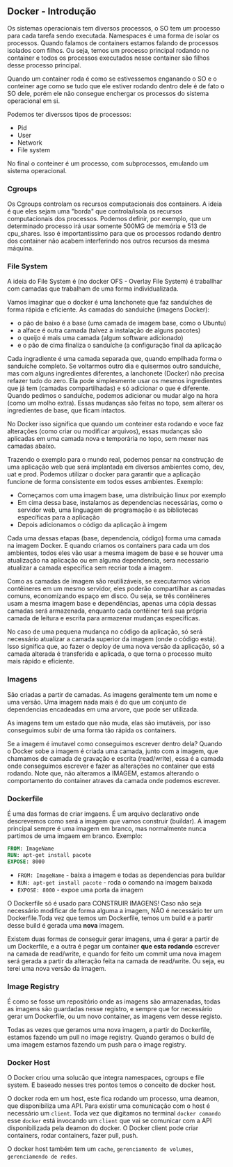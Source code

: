 ## Docker - Introdução

Os sistemas operacionais tem diversos processos, o SO tem um processo para cada tarefa sendo executada. Namespaces é uma forma de isolar os processos. Quando falamos de containers estamos falando de processos isolados com filhos. Ou seja, temos um processo principal rodando no container e todos os processos executados nesse container são filhos desse processo principal. 

Quando um container roda é como se estivessemos enganando o SO e o conteiner age como se tudo que ele estiver rodando dentro dele é de fato o SO dele, porém ele não consegue enchergar os processos do sistema operacional em si.

Podemos ter diverssos tipos de processos:

* Pid
* User
* Network
* File system

No final o conteiner é um processo, com subprocessos, emulando um sistema operacional.

### Cgroups

Os Cgroups controlam os recursos computacionais dos containers. A ideia é que eles sejam uma "borda" que controla/isola os recursos computacionais dos processos. Podemos definir, por exemplo, que um determinado processo irá usar somente 500MG de memória e 513 de cpu_shares. Isso é importantissimo para que os processos rodando dentro dos container não acabem interferindo nos outros recursos da mesma máquina.

### File System

A ideia do File System é (no docker OFS - Overlay File System) é traballhar com camadas que trabalham de uma forma individualizada. 

Vamos imaginar que o docker é uma lanchonete que faz sanduíches de forma rápida e eficiente. As camadas do sanduíche (imagens Docker): 

* o pão de baixo é a base (uma camada de imagem base, como o Ubuntu)
* a alface é outra camada (talvez a instalação de alguns pacotes)
* o queijo é mais uma camada (algum software adicionado)
* e o pão de cima finaliza o sanduíche (a configuração final da aplicação

Cada ingradiente é uma camada separada que, quando empilhada forma o sanduíche completo. Se voltarmos outro dia e quisermos outro sanduíche, mas com alguns ingredientes diferentes, a lanchonete (Docker) não precisa refazer tudo do zero. Ela pode simplesmente usar os mesmos ingredientes que já tem (camadas compartilhadas) e só adicionar o que é diferente. Quando pedimos o sanduíche, podemos adicionar ou mudar algo na hora (como um molho extra). Essas mudanças são feitas no topo, sem alterar os ingredientes de base, que ficam intactos.

No Docker isso significa que quando um conteiner esta rodando e voce faz alterações (como criar ou modificar arquivos), essas mudanças são aplicadas em uma camada nova e temporária no topo, sem mexer nas camadas abaixo.

Trazendo o exemplo para o mundo real, podemos pensar na construção de uma aplicação web que será implantada em diversos ambientes como, dev, uat e prod. Podemos utilizar o docker para garantir que a aplicação funcione de forma consistente em todos esses ambientes. Exemplo: 

* Começamos com uma imagem base, uma distribuição linux por exemplo
* Em cima dessa base, instalamos as dependencias necessárias, como o servidor web, uma linguagem de programação e as bibliotecas específicas para a aplicação 
* Depois adicionamos o código da aplicação à imgem

Cada uma dessas etapas (base, dependencia, código) forma uma camada na imagem Docker. E quando criamos os containers para cada um dos ambientes, todos eles vão usar a mesma imagem de base e se houver uma atualização na aplicação ou em alguma dependencia, sera necessario atualizar a camada específica sem recriar toda a imagem.

Como as camadas de imagem são reutilizáveis, se executarmos vários contêineres em um mesmo servidor, eles poderão compartilhar as camadas comuns, economizando espaço em disco. Ou seja, se três contêineres usam a mesma imagem base e dependências, apenas uma cópia dessas camadas será armazenada, enquanto cada contêiner terá sua própria camada de leitura e escrita para armazenar mudanças específicas.

No caso de uma pequena mudança no código da aplicação, só será necessário atualizar a camada superior da imagem (onde o código está). Isso significa que, ao fazer o deploy de uma nova versão da aplicação, só a camada alterada é transferida e aplicada, o que torna o processo muito mais rápido e eficiente.

### Imagens 

São criadas a partir de camadas. As imagens geralmente tem um nome e uma versão. Uma imagem nada mais é do que um conjunto de dependencias encadeadas em uma arvore, que pode ser utilizada. 

As imagens tem um estado que não muda, elas são imutáveis, por isso conseguimos subir de uma forma tão rápida os containers. 

Se a imagem é imutavel como conseguimos escrever dentro dela? Quando o Docker sobe a imagem é criada uma camada, junto com a imagem, que chamamos de camada de gravação e escrita (read/write), essa é a camada onde conseguimos escrever e fazer as alterações no container que está rodando. Note que, não alteramos a IMAGEM, estamos alterando o comportamento do container atraves da camada onde podemos escrever.

### Dockerfile

É uma das formas de criar imgaens. É um arquivo declarativo onde descrevemos como será a imagem que vamos construir (buildar). A imagem principal sempre é uma imagem em branco, mas normalmente nunca partimos de uma imgaem em branco. Exemplo:

```dockerfile
FROM: ImageName
RUN: apt-get install pacote
EXPOSE: 8000
```

* `FROM: ImageName` - baixa a imagem e todas as dependencias para buildar
* `RUN: apt-get install pacote` - roda o comando na imagem baixada
* `EXPOSE: 8000` - expoe uma porta da imagem 

O Dockerfile só é usado para CONSTRUIR IMAGENS! Caso não seja necessário modificar de forma alguma a imagem, NÃO é necessário ter um Dockerfile.Toda vez que temos um Dockerfile, temos um build e a partir desse build é gerada uma **nova** imagem.

Existem duas formas de conseguir gerar imagens, uma é gerar a partir de um Dockerfile, e a outra é pegar um container **que esta rodando** escrever na camada de read/write, e quando for feito um commit uma nova imagem será gerada a partir da alteração feita na camada de read/write. Ou seja, eu terei uma nova versão da imagem.

### Image Registry

É como se fosse um repositório onde as imagens são armazenadas, todas as imagens são guardadas nesse registro, e sempre que for necessário gerar um Dockerfile, ou um novo container, as imagens vem desse registo. 

Todas as vezes que geramos uma nova imagem, a partir do Dockerfile, estamos fazendo um pull no image registry. Quando geramos o build de uma imagem estamos fazendo um push para o image registry.

### Docker Host

O Docker criou uma solucão que integra namespaces, cgroups e file system. E baseado nesses tres pontos temos o conceito de docker host.

O docker roda em um host, este fica rodando um processo, uma deamon, que disponibiliza uma API. Para existir uma comunicação com o host é necessário um `client`. Toda vez que digitamos no terminal `docker comando` esse `docker` está invocando um `client` que vai se comunicar com a API disponibilizada pela deamon do docker. O Docker client pode criar containers, rodar containers, fazer pull, push. 

O docker host também tem um `cache`, `gerenciamento de volumes`, `gerenciamendo de redes`.